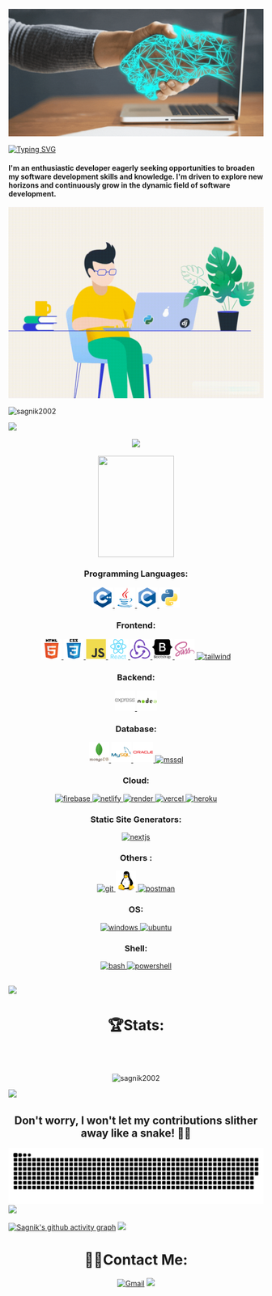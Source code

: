 ![logo](https://github.com/Sagnik2002/Sagnik2002/blob/main/My%20Readme%20Banner.gif)

[![Typing SVG](https://readme-typing-svg.demolab.com?font=Caveat&weight=900&pause=1000&color=0AF7ED&background=0F0F0F00&width=435&lines=Hi+%F0%9F%91%8B%2C+I'm+Sagnik+Basak)](https://git.io/typing-svg)
</br>

<h4 >I'm an enthusiastic developer eagerly seeking opportunities to broaden my software development skills and knowledge. I'm driven to explore new horizons and continuously grow in the dynamic field of software development.</h3>


![header](https://github.com/Sagnik2002/Sagnik2002/blob/main/Sagnik_Readme_Profile.gif)



<p align="left"> <img src="https://komarev.com/ghpvc/?username=sagnik2002&label=Profile%20views&color=0e75b6&style=flat" alt="sagnik2002" /> </p>



<img src="https://user-images.githubusercontent.com/73097560/115834477-dbab4500-a447-11eb-908a-139a6edaec5c.gif">
<p align="center" height="100">
<a height="200" href="https://github.com/DenverCoder1/readme-typing-svg"><img margin-top="500px" src="https://readme-typing-svg.herokuapp.com?lines=Eat;Sleep;Code;Repeat&width=75&height=45"></a></p>
<div align="center">
<img align="center" src="https://media.giphy.com/media/TEnXkcsHrP4YedChhA/giphy.gif" width="150" height="200" frameBorder="0" class="giphy-embed" allowFullScreen></img>
</div>
  <h3 align="center">Programming Languages:</h3>

<p align="center">
  <a href="https://www.w3schools.com/cpp/" target="_blank" rel="noreferrer">
    <img
      src="https://raw.githubusercontent.com/devicons/devicon/master/icons/cplusplus/cplusplus-original.svg"
      alt="cplusplus"
      width="40"
      height="40"
    />
  </a>
  <a href="https://www.java.com" target="_blank" rel="noreferrer">
    <img
      src="https://raw.githubusercontent.com/devicons/devicon/master/icons/java/java-original.svg"
      alt="java"
      width="40"
      height="40"
    />
  </a>

  <a href="https://www.cprogramming.com/" target="_blank" rel="noreferrer">
    <img
      src="https://raw.githubusercontent.com/devicons/devicon/master/icons/c/c-original.svg"
      alt="c"
      width="40"
      height="40"
    />
  </a>
  <a href="https://www.python.org" target="_blank" rel="noreferrer">
    <img
      src="https://raw.githubusercontent.com/devicons/devicon/master/icons/python/python-original.svg"
      alt="python"
      width="40"
      height="40"
    />
  </a>
</p>

<h3 align="center">Frontend:</h3>
<p align="center">
  <a href="https://www.w3.org/html/" target="_blank" rel="noreferrer">
    <img
      src="https://raw.githubusercontent.com/devicons/devicon/master/icons/html5/html5-original-wordmark.svg"
      alt="html5"
      width="40"
      height="40"
    />
  </a>
  <a href="https://www.w3schools.com/css/" target="_blank" rel="noreferrer">
    <img
      src="https://raw.githubusercontent.com/devicons/devicon/master/icons/css3/css3-original-wordmark.svg"
      alt="css3"
      width="40"
      height="40"
    />
  </a>
  <a
    href="https://developer.mozilla.org/en-US/docs/Web/JavaScript"
    target="_blank"
    rel="noreferrer"
  >
    <img
      src="https://raw.githubusercontent.com/devicons/devicon/master/icons/javascript/javascript-original.svg"
      alt="javascript"
      width="40"
      height="40"
    />
  </a>
  <a href="https://reactjs.org/" target="_blank" rel="noreferrer">
    <img
      src="https://raw.githubusercontent.com/devicons/devicon/master/icons/react/react-original-wordmark.svg"
      alt="react"
      width="40"
      height="40"
    />
  </a>
  <a href="https://redux.js.org" target="_blank" rel="noreferrer">
    <img
      src="https://raw.githubusercontent.com/devicons/devicon/master/icons/redux/redux-original.svg"
      alt="redux"
      width="40"
      height="40"
    />
  </a>
  <a href="https://getbootstrap.com" target="_blank" rel="noreferrer">
    <img
      src="https://raw.githubusercontent.com/devicons/devicon/master/icons/bootstrap/bootstrap-plain-wordmark.svg"
      alt="bootstrap"
      width="40"
      height="40"
    />
  </a>
  <a href="https://sass-lang.com" target="_blank" rel="noreferrer">
    <img
      src="https://raw.githubusercontent.com/devicons/devicon/master/icons/sass/sass-original.svg"
      alt="sass"
      width="40"
      height="40"
    />
  </a>
  <a href="https://tailwindcss.com/" target="_blank" rel="noreferrer">
    <img
      src="https://www.vectorlogo.zone/logos/tailwindcss/tailwindcss-icon.svg"
      alt="tailwind"
      width="40"
      height="40"
    />
  </a>
</p>

<h3 align="center">Backend:</h3>
<p align="center">
  <a href="https://expressjs.com" target="_blank" rel="noreferrer">
    <img
      src="https://raw.githubusercontent.com/devicons/devicon/master/icons/express/express-original-wordmark.svg"
      alt="express"
      width="40"
      height="40"
    />
  </a>
  <a href="https://nodejs.org" target="_blank" rel="noreferrer">
    <img
      src="https://raw.githubusercontent.com/devicons/devicon/master/icons/nodejs/nodejs-original-wordmark.svg"
      alt="nodejs"
      width="40"
      height="40"
    />
  </a>
</p>

<h3 align="center">Database:</h3>
<p align="center">
  <a href="https://www.mongodb.com/" target="_blank" rel="noreferrer">
    <img
      src="https://raw.githubusercontent.com/devicons/devicon/master/icons/mongodb/mongodb-original-wordmark.svg"
      alt="mongodb"
      width="40"
      height="40"
    />
  </a>
  <a href="https://www.mysql.com/" target="_blank" rel="noreferrer">
    <img
      src="https://raw.githubusercontent.com/devicons/devicon/master/icons/mysql/mysql-original-wordmark.svg"
      alt="mysql"
      width="40"
      height="40"
    />
  </a>
  <a href="https://www.oracle.com/" target="_blank" rel="noreferrer">
     <img src="https://raw.githubusercontent.com/devicons/devicon/master/icons/oracle/oracle-original.svg" alt="oracle" 
     width="40" 
     height="40"/>
     <a href="https://www.microsoft.com/en-us/sql-server" target="_blank" rel="noreferrer"> 
      <img src="https://www.svgrepo.com/show/303229/microsoft-sql-server-logo.svg" 
      alt="mssql"
       width="40" 
       height="40"/> 
       </a>
</p>

<h3 align="center">Cloud:</h3>
<p align="center">
  <a href="https://firebase.google.com/" target="_blank" rel="noreferrer">
  <img
    src="https://www.vectorlogo.zone/logos/firebase/firebase-icon.svg"
    alt="firebase"
    width="40"
    height="40"
  />
</a>
  <a href="https://www.netlify.com/" target="_blank" rel="noreferrer">
  <img
    src="https://seeklogo.com/images/N/netlify-logo-BD8F8A77E2-seeklogo.com.png"
    alt="netlify"
    width="40"
    height="40"
  />
</a>
  <a href="https://render.com/" target="_blank" rel="noreferrer">
  <img
    src="https://intellyx.com/wp-content/uploads/2019/08/Render-cloud-intellyx-BC-logo.png"
    alt="render"
    width="40"
    height="40"
  />
</a>
  <a href="https://vercel.com/" target="_blank" rel="noreferrer">
  <img
    src="https://nextjs.org/_next/image?url=https%3A%2F%2Fwww.datocms-assets.com%2F35255%2F1665957463-sponsor-logo-vercel.png&w=1920&q=75"
    alt="vercel"
    width="40"
    height="40"
  />
</a>
  
<a href="https://heroku.com" target="_blank" rel="noreferrer">
  <img
    src="https://www.vectorlogo.zone/logos/heroku/heroku-icon.svg"
    alt="heroku"
    width="40"
    height="40"
  />
</a>

</p>

<h3 align="center">Static Site Generators:</h3>
<p  align="center">
<a href="https://nextjs.org/" target="_blank" rel="noreferrer">
  <img
    src="https://seeklogo.com/images/N/next-logo-E4C61C8BC0-seeklogo.com.png"
    alt="nextjs"
    width="40"
    height="40"
  />
</a>

</p>

<h3 align="center">Others :</h3>
<p align="center">



<a href="https://git-scm.com/" target="_blank" rel="noreferrer">
  <img
    src="https://www.vectorlogo.zone/logos/git-scm/git-scm-icon.svg"
    alt="git"
    width="40"
    height="40"
  />
</a>


<a href="https://www.linux.org/" target="_blank" rel="noreferrer">
  <img
    src="https://raw.githubusercontent.com/devicons/devicon/master/icons/linux/linux-original.svg"
    alt="linux"
    width="40"
    height="40"
  />
</a>



<a href="https://postman.com" target="_blank" rel="noreferrer">
  <img
    src="https://www.vectorlogo.zone/logos/getpostman/getpostman-icon.svg"
    alt="postman"
    width="40"
    height="40"
  />
</a>
  
<h3 align="center">OS:</h3>
<p align="center">
  <a href="https://www.microsoft.com/en-in/windows?r=1" target="_blank" rel="noreferrer">
     <img
    src="https://seeklogo.com/images/W/windows-10-icon-logo-5BC5C69712-seeklogo.com.png"
    alt="windows"
    width="40"
    height="40"
  />
  </a>
  <a href="https://ubuntu.com/" target="_blank" rel="noreferrer">
     <img
    src="https://seeklogo.com/images/U/ubuntu-logo-8FDEC6A07B-seeklogo.com.png"
    alt="ubuntu"
    width="40"
    height="40"
  />
  </a>
  
</p>
<h3 align="center">Shell:</h3>
<p align="center">
      <a href="https://www.gnu.org/software/bash/" target="_blank" rel="noreferrer">
     <img
    src="https://d33wubrfki0l68.cloudfront.net/306f655dcc33cc3d958cab80d78d3f2da427974c/a2bd8/img/logo/svg/full_colored_dark.svg"
    alt="bash"
    width="40"
    height="40"
  />
  </a>       
  <a href="https://learn.microsoft.com/en-us/powershell/" target="_blank" rel="noreferrer">
     <img
    src="https://upload.wikimedia.org/wikipedia/commons/2/2f/PowerShell_5.0_icon.png"
    alt="powershell"
    width="40"
    height="40"
  />
  </a>       
</p>
<br/>
<img src="https://user-images.githubusercontent.com/73097560/115834477-dbab4500-a447-11eb-908a-139a6edaec5c.gif">

<span>
  <h1 align="center"> 🏆Stats: </h2>

</span>
<br/>
<br/>
<p align="center"><img align="center" src="https://github-readme-streak-stats.herokuapp.com/?user=sagnik2002&theme=vision-friendly-dark" alt="sagnik2002" /></p>
<img src="https://user-images.githubusercontent.com/73097560/115834477-dbab4500-a447-11eb-908a-139a6edaec5c.gif">
<h2 align="center">Don't worry, I won't let my contributions slither away like a snake! 🐍😄</h2>

![snake gif](https://raw.githubusercontent.com/Sagnik2002/Sagnik2002/output/github-contribution-grid-snake.svg)
<img src="https://user-images.githubusercontent.com/73097560/115834477-dbab4500-a447-11eb-908a-139a6edaec5c.gif">

[![Sagnik's github activity graph](https://github-readme-activity-graph.vercel.app/graph?username=Sagnik2002&theme=merko)](https://github.com/ashutosh00710/github-readme-activity-graph)
<img src="https://user-images.githubusercontent.com/73097560/115834477-dbab4500-a447-11eb-908a-139a6edaec5c.gif">
<h1 align="center">📧🔗Contact Me: </h2>
<p align="center">
<a href = "mailto:sagnikbasak2002@gmail.com?subject=From Github Profile"><img alt="Gmail" src="https://img.shields.io/badge/Gmail-D14836?style=for-the-badge&logo=gmail&logoColor=white" /></a>
<a href = "https://www.linkedin.com/in/sagnik-basak-886687205/"><img src="https://img.shields.io/badge/linkedin%20-%230077B5.svg?&style=for-the-badge&logo=linkedin&logoColor=white"/></a>

</p>
